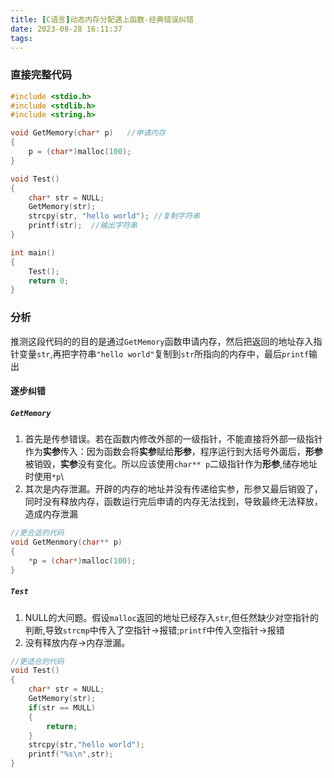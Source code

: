 ```yaml
---
title: [C语言]动态内存分配遇上函数-经典错误纠错
date: 2023-08-28 16:11:37
tags:
---
```

### 直接完整代码 #
```C
#include <stdio.h>
#include <stdlib.h>
#include <string.h>

void GetMemory(char* p)   //申请内存
{
	p = (char*)malloc(100);  
}

void Test()
{
	char* str = NULL;
	GetMemory(str);
	strcpy(str, "hello world"); //复制字符串
	printf(str);  //输出字符串
}

int main()
{
	Test();
	return 0;
}
```
### 分析 #
推测这段代码的的目的是通过``GetMemory``函数申请内存，然后把返回的地址存入指针变量``str``,再把字符串``"hello world"``复制到``str``所指向的内存中，最后``printf``输出

#### 逐步纠错 #

##### ``GetMemory`` #

1. 首先是传参错误。若在函数内修改外部的一级指针，不能直接将外部一级指针作为**实参**传入：因为函数会将**实参**赋给**形参**，程序运行到大括号外面后，**形参**被销毁，**实参**没有变化。所以应该使用``char** p``二级指针作为**形参**,储存地址时使用``*p``\
2. 其次是内存泄漏。开辟的内存的地址并没有传递给实参，形参又最后销毁了，同时没有释放内存，函数运行完后申请的内存无法找到，导致最终无法释放，造成内存泄漏

```C
//更合适的代码
void GetMenmory(char** p)
{
    *p = (char*)malloc(100);
}

```
##### ``Test`` #
1. NULL的大问题。假设``malloc``返回的地址已经存入``str``,但任然缺少对空指针的判断,导致``strcmp``中传入了空指针->报错;``printf``中传入空指针->报错
2. 没有释放内存->内存泄漏。
```C
//更适合的代码
void Test()
{
    char* str = NULL;
    GetMemory(str);
    if(str == MULL)
    {
        return;
    }
    strcpy(str,"hello world");
    printf("%s\n",str);
}

```
